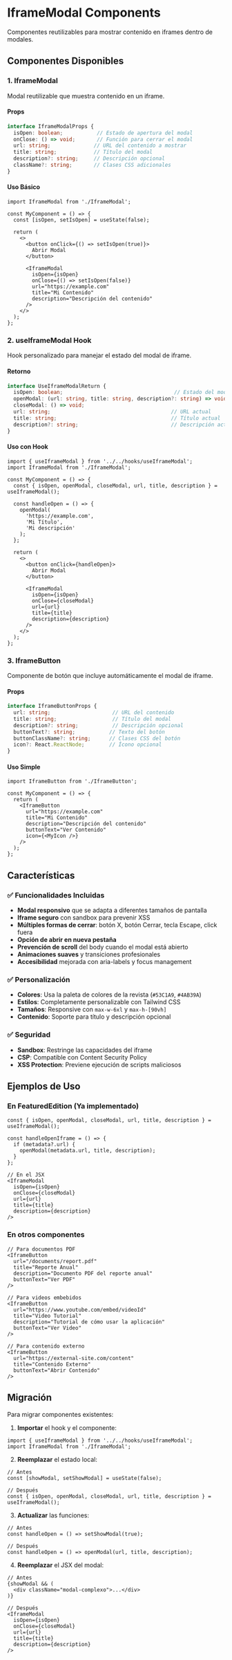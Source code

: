 # IframeModal Components

Componentes reutilizables para mostrar contenido en iframes dentro de modales.

## Componentes Disponibles

### 1. IframeModal

Modal reutilizable que muestra contenido en un iframe.

#### Props

```typescript
interface IframeModalProps {
  isOpen: boolean;           // Estado de apertura del modal
  onClose: () => void;       // Función para cerrar el modal
  url: string;              // URL del contenido a mostrar
  title: string;            // Título del modal
  description?: string;     // Descripción opcional
  className?: string;       // Clases CSS adicionales
}
```

#### Uso Básico

```tsx
import IframeModal from './IframeModal';

const MyComponent = () => {
  const [isOpen, setIsOpen] = useState(false);

  return (
    <>
      <button onClick={() => setIsOpen(true)}>
        Abrir Modal
      </button>
      
      <IframeModal
        isOpen={isOpen}
        onClose={() => setIsOpen(false)}
        url="https://example.com"
        title="Mi Contenido"
        description="Descripción del contenido"
      />
    </>
  );
};
```

### 2. useIframeModal Hook

Hook personalizado para manejar el estado del modal de iframe.

#### Retorno

```typescript
interface UseIframeModalReturn {
  isOpen: boolean;                                    // Estado del modal
  openModal: (url: string, title: string, description?: string) => void;
  closeModal: () => void;
  url: string;                                       // URL actual
  title: string;                                     // Título actual
  description?: string;                              // Descripción actual
}
```

#### Uso con Hook

```tsx
import { useIframeModal } from '../../hooks/useIframeModal';
import IframeModal from './IframeModal';

const MyComponent = () => {
  const { isOpen, openModal, closeModal, url, title, description } = useIframeModal();

  const handleOpen = () => {
    openModal(
      'https://example.com',
      'Mi Título',
      'Mi descripción'
    );
  };

  return (
    <>
      <button onClick={handleOpen}>
        Abrir Modal
      </button>
      
      <IframeModal
        isOpen={isOpen}
        onClose={closeModal}
        url={url}
        title={title}
        description={description}
      />
    </>
  );
};
```

### 3. IframeButton

Componente de botón que incluye automáticamente el modal de iframe.

#### Props

```typescript
interface IframeButtonProps {
  url: string;                    // URL del contenido
  title: string;                  // Título del modal
  description?: string;           // Descripción opcional
  buttonText?: string;           // Texto del botón
  buttonClassName?: string;      // Clases CSS del botón
  icon?: React.ReactNode;        // Ícono opcional
}
```

#### Uso Simple

```tsx
import IframeButton from './IframeButton';

const MyComponent = () => {
  return (
    <IframeButton
      url="https://example.com"
      title="Mi Contenido"
      description="Descripción del contenido"
      buttonText="Ver Contenido"
      icon={<MyIcon />}
    />
  );
};
```

## Características

### ✅ Funcionalidades Incluidas

- **Modal responsivo** que se adapta a diferentes tamaños de pantalla
- **Iframe seguro** con sandbox para prevenir XSS
- **Múltiples formas de cerrar**: botón X, botón Cerrar, tecla Escape, click fuera
- **Opción de abrir en nueva pestaña**
- **Prevención de scroll** del body cuando el modal está abierto
- **Animaciones suaves** y transiciones profesionales
- **Accesibilidad** mejorada con aria-labels y focus management

### ✅ Personalización

- **Colores**: Usa la paleta de colores de la revista (`#53C1A9`, `#4AB39A`)
- **Estilos**: Completamente personalizable con Tailwind CSS
- **Tamaños**: Responsive con `max-w-6xl` y `max-h-[90vh]`
- **Contenido**: Soporte para título y descripción opcional

### ✅ Seguridad

- **Sandbox**: Restringe las capacidades del iframe
- **CSP**: Compatible con Content Security Policy
- **XSS Protection**: Previene ejecución de scripts maliciosos

## Ejemplos de Uso

### En FeaturedEdition (Ya implementado)

```tsx
const { isOpen, openModal, closeModal, url, title, description } = useIframeModal();

const handleOpenIframe = () => {
  if (metadata?.url) {
    openModal(metadata.url, title, description);
  }
};

// En el JSX
<IframeModal
  isOpen={isOpen}
  onClose={closeModal}
  url={url}
  title={title}
  description={description}
/>
```

### En otros componentes

```tsx
// Para documentos PDF
<IframeButton
  url="/documents/report.pdf"
  title="Reporte Anual"
  description="Documento PDF del reporte anual"
  buttonText="Ver PDF"
/>

// Para videos embebidos
<IframeButton
  url="https://www.youtube.com/embed/videoId"
  title="Video Tutorial"
  description="Tutorial de cómo usar la aplicación"
  buttonText="Ver Video"
/>

// Para contenido externo
<IframeButton
  url="https://external-site.com/content"
  title="Contenido Externo"
  buttonText="Abrir Contenido"
/>
```

## Migración

Para migrar componentes existentes:

1. **Importar** el hook y el componente:
```tsx
import { useIframeModal } from '../../hooks/useIframeModal';
import IframeModal from './IframeModal';
```

2. **Reemplazar** el estado local:
```tsx
// Antes
const [showModal, setShowModal] = useState(false);

// Después
const { isOpen, openModal, closeModal, url, title, description } = useIframeModal();
```

3. **Actualizar** las funciones:
```tsx
// Antes
const handleOpen = () => setShowModal(true);

// Después
const handleOpen = () => openModal(url, title, description);
```

4. **Reemplazar** el JSX del modal:
```tsx
// Antes
{showModal && (
  <div className="modal-complexo">...</div>
)}

// Después
<IframeModal
  isOpen={isOpen}
  onClose={closeModal}
  url={url}
  title={title}
  description={description}
/>
```
